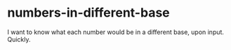 # numbers-in-different-base
I want to know what each number would be in a different base, upon input. Quickly. 
